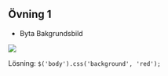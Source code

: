 ##  Övning 1

- Byta Bakgrundsbild

<img src="http://f.cl.ly/items/2U3g3p0v3G1O3u0L2N31/Image%202015-06-04%20at%2010.36.15%20pm.png" style="border: 0 solid #eee; box-shadow: none; background: none;" />

Lösning: `$('body').css('background', 'red');`
